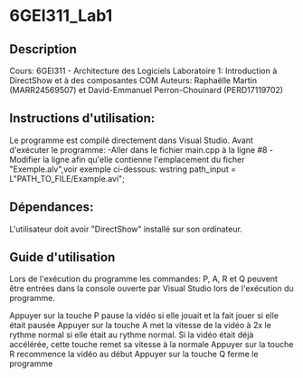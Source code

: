 # 6GEI311_Lab1

## Description
Cours: 6GEI311 - Architecture des Logiciels
Laboratoire 1: Introduction à DirectShow et à des composantes COM
Auteurs: Raphaëlle Martin (MARR24569507) et David-Emmanuel Perron-Chouinard (PERD17119702)

## Instructions d'utilisation:
Le programme est compilé directement dans Visual Studio.
Avant d'exécuter le programme:
-Aller dans le fichier main.cpp à la ligne #8
-Modifier la ligne afin qu'elle contienne l'emplacement du ficher "Exemple.alv",voir exemple ci-dessous:
    wstring path_input = L"PATH_TO_FILE/Example.avi";

## Dépendances:
L'utilisateur doit avoir "DirectShow" installé sur son ordinateur.


## Guide d'utilisation
Lors de l'exécution du programme les commandes: P, A, R et Q peuvent être entrées dans la console ouverte par Visual Studio lors de l'exécution du programme.

Appuyer sur la touche P pause la vidéo si elle jouait et la fait jouer si elle était pausée
Appuyer sur la touche A met la vitesse de la vidéo à 2x le rythme normal si elle était au rythme normal. Si la vidéo était déjà accélérée, cette touche remet sa vitesse à la normale
Appuyer sur la touche R recommence la vidéo au début
Appuyer sur la touche Q ferme le programme


